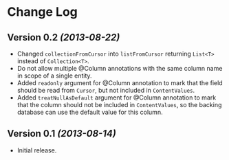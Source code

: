 Change Log
==========

Version 0.2 *(2013-08-22)*
----------------------------

 * Changed `collectionFromCursor` into `listFromCursor` returning `List<T>` instead of `Collection<T>`.
 * Do not allow multiple @Column annotations with the same column name in scope of a single entity.
 * Added `readonly` argument for @Column annotation to mark that the field should be read from `Cursor`, but not included in `ContentValues`.
 * Added `treatNullAsDefault` argument for @Column annotation to mark that the column should not be included in `ContentValues`, so the backing database can use the default value for this column.


Version 0.1 *(2013-08-14)*
----------------------------

 * Initial release.
